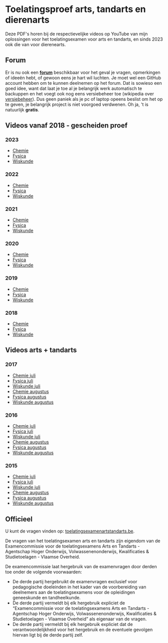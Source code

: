 # Toelatingsproef arts, tandarts en dierenarts #

Deze PDF's horen bij de respectievelijke videos op YouTube van mijn oplossingen voor het toelatingsexamen voor arts en tandarts, en sinds 2023 ook die van voor dierenearts.

## Forum ##
Er is nu ook een __[forum](https://github.com/DenIngenieur/Toelatingsproef-arts-tandarts/discussions/ "forum")__ beschikbaar voor het geval je vragen, opmerkingen of ideeën hebt, of gewoon eens je hart wil luchten. Je moet wel een GitHub account hebben om te kunnen deelnemen op het forum. Dat is sowieso een goed idee, want dat laat je toe al je belangrijk werk automatisch te backuppen en het voegt ook nog eens versiebeheer toe (wikipedia over [versiebeheer](https://nl.wikipedia.org/wiki/Versiebeheersysteem "versiebeheer")). Dus geen paniek als je pc of laptop opeens beslist om het op te geven, je belangrijk project is niet voorgoed verdwenen.
Oh ja, 't is natuurlijk __gratis__. 

## Videos vanaf 2018 - gescheiden proef ##
### 2023 ###
* [Chemie](https://www.youtube.com/playlist?list=PLGQD6QSQ70Tcs7ji5caaBFvXQdfeazW2X "Chemie 2023")
* [Fysica](https://www.youtube.com/playlist?list=PLGQD6QSQ70Tct_s9pQ5kQiMx6uIKlMTUD "Fysica 2023")
* [Wiskunde](https://www.youtube.com/playlist?list=PLGQD6QSQ70Tfa8hEWUIn9KZxPOU8vCtyL "Wiskunde 2023")

### 2022 ###
* [Chemie](https://www.youtube.com/playlist?list=PLGQD6QSQ70Tcta2w8Flqat6iR3x1fxJSy "Chemie 2022")
* [Fysica](https://www.youtube.com/playlist?list=PLGQD6QSQ70Te0NyjqzWrPlRnFeYodzoqc "Fysica 2022")
* [Wiskunde](https://www.youtube.com/playlist?list=PLGQD6QSQ70TdCJu0q4NNdnliWiyReBJ0A "Wiskunde 2022")

### 2021 ###
* [Chemie](https://www.youtube.com/playlist?list=PLGQD6QSQ70Tc8WXKc3f_3KCVOTx0rbpg7 "Chemie 2021")
* [Fysica](https://www.youtube.com/playlist?list=PLGQD6QSQ70Tdv4fXHXn3BKuwfMDTECuEP "Fysica 2021")
* [Wiskunde](https://www.youtube.com/playlist?list=PLGQD6QSQ70TczqQO9ugozVffGpGDVv-oD "Wiskunde 2021")

### 2020 ###
* [Chemie](https://www.youtube.com/playlist?list=PLGQD6QSQ70Tdbw01K_UC86o4XEMOBtfwv "Chemie 2020")
* [Fysica](https://www.youtube.com/playlist?list=PLGQD6QSQ70Tc6o5ERxUv77lU0bTElO7-q "Fysica 2020")
* [Wiskunde](https://www.youtube.com/playlist?list=PLGQD6QSQ70Te84wHyMpQUE7y4_GREO29A "Wiskunde 2020")

### 2019 ###
* [Chemie](https://www.youtube.com/playlist?list=PLGQD6QSQ70Teo6P8dAoXSkQXTX2v8hjbj "Chemie 2019")
* [Fysica](https://www.youtube.com/playlist?list=PLGQD6QSQ70Tf5QHLsvINR2nkouwRZYqBr "Fysica 2019")
* [Wiskunde](https://www.youtube.com/playlist?list=PLGQD6QSQ70Teh1Gkge9mJDmudJbmBAR9G "Wiskunde 2019")

### 2018 ###
* [Chemie](https://www.youtube.com/playlist?list=PLGQD6QSQ70TeSJBIxeJnZqHEzOfV289PS "Chemie 2018")
* [Fysica](https://www.youtube.com/playlist?list=PLGQD6QSQ70Tc_8gJAKXom-c6YL-qZ4pAE "Fysica 2018")
* [Wiskunde](https://www.youtube.com/playlist?list=PLGQD6QSQ70TcPGM_2DoA9b9miHUQm0dWg "Wiskunde 2018")

## Videos arts + tandarts ##
### 2017 ###
* [Chemie juli](https://www.youtube.com/playlist?list=PLGQD6QSQ70TcVZnOyXxQS9OC3hN95tiWG "Chemie juli 2017")
* [Fysica juli](https://www.youtube.com/playlist?list=PLGQD6QSQ70Td7qX067JX6PI7BXtpcYujl "Fysica juli 2017")
* [Wiskunde juli](https://www.youtube.com/playlist?list=PLGQD6QSQ70TcZlDapbyfGdoTIRWZrpZuo "Wiskunde juli 2017")
* [Chemie augustus](https://www.youtube.com/playlist?list=PLGQD6QSQ70TdDmlYx87NgNjnMNb2xjWfy "Chemie augustus 2017")
* [Fysica augustus](https://www.youtube.com/playlist?list=PLGQD6QSQ70Td_rL97LIKTcRCm4jvwd6C6 "Fysica augustus 2017")
* [Wiskunde augustus](https://www.youtube.com/playlist?list=PLGQD6QSQ70TdrCJU7Sdfnb-xnEUEwYN3i "Wiskunde augustus 2017")

### 2016 ###
* [Chemie juli](https://www.youtube.com/playlist?list=PLGQD6QSQ70Tds1knigcgF8RszOm_aqkTA "Chemie juli 2016")
* [Fysica juli](https://www.youtube.com/playlist?list=PLGQD6QSQ70TeBuaS8TEClqXzEX16yQMsy "Fysica juli 2016")
* [Wiskunde juli](https://www.youtube.com/playlist?list=PLGQD6QSQ70TdDJ8mKMHB1jdKYefKJD89J "Wiskunde juli 2016")
* [Chemie augustus](https://www.youtube.com/playlist?list=PLGQD6QSQ70TeUMuWdvntSQPXtvf1kuFop "Chemie augustus 2016")
* [Fysica augustus](https://www.youtube.com/playlist?list=PLGQD6QSQ70TeBuaS8TEClqXzEX16yQMsy "Fysica augustus 2016")
* [Wiskunde augustus](https://www.youtube.com/playlist?list=PLGQD6QSQ70Tc57e6aA0byQSN23WKpMxu0 "Wiskunde augustus 2016")

### 2015 ###
* [Chemie juli](https://www.youtube.com/playlist?list=PLGQD6QSQ70TcL6K_i5H001PpI_nwSF9n6 "Chemie juli 2015")
* [Fysica juli](https://www.youtube.com/playlist?list=PLGQD6QSQ70TepAqDE1-Vgy8iFAFKw-zfT "Fysica juli 2015")
* [Wiskunde juli](https://www.youtube.com/playlist?list=PLGQD6QSQ70TczRFmFqsjQ8G0Ul2qKJ6QE "Wiskunde juli 2015")
* [Chemie augustus](https://www.youtube.com/playlist?list=PLGQD6QSQ70TdtIHSivd8tgmJsavV0uoFC "Chemie augustus 2015")
* [Fysica augustus](https://www.youtube.com/playlist?list=PLGQD6QSQ70Tdpyp_pE5RYEtOmtf8Xo2sJ "Fysica augustus 2015")
* [Wiskunde augustus](https://www.youtube.com/playlist?list=PLGQD6QSQ70TffCL9hTTELugzBGVjRHEd- "Wiskunde augustus 2015")


## Officieel ##
U kunt de vragen vinden op: [toelatingsexamenartstandarts.be](https://www.toelatingsexamenartstandarts.be/ "toelatingsexamenartstandarts.be").

De vragen van het toelatingsexamen arts en tandarts zijn eigendom van de Examencommissie voor de toelatingsexamens Arts en Tandarts - Agentschap Hoger Onderwijs, Volwassenenonderwijs, Kwalificaties & Studietoelagen - Vlaamse Overheid.

De examencommissie laat hergebruik van de examenvragen door derden toe onder de volgende voorwaarden:

* De derde partij hergebruikt de examenvragen exclusief voor pedagogische doeleinden in het kader van de voorbereiding van deelnemers aan de toelatingsexamens voor de opleidingen geneeskunde en tandheelkunde.
* De derde partij vermeldt bij elk hergebruik expliciet de “Examencommissie voor de toelatingsexamens Arts en Tandarts - Agentschap Hoger Onderwijs, Volwassenenonderwijs, Kwalificaties & Studietoelagen - Vlaamse Overheid” als eigenaar van de vragen.
* De derde partij vermeldt bij elk hergebruik expliciet dat de verantwoordelijkheid voor het hergebruik en de eventuele gevolgen hiervan ligt bij de derde partij zelf.
